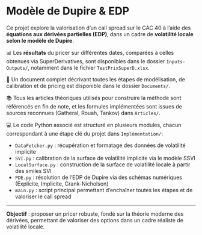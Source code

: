 # Modèle de Dupire & EDP

Ce projet explore la valorisation d’un call spread sur le CAC 40 à l’aide des **équations aux dérivées partielles (EDP)**, dans un cadre de **volatilité locale selon le modèle de Dupire**.

📊 Les **résultats** du pricer sur différentes dates, comparées à celles obtenues via SuperDerivatives, sont disponibles dans le dossier `Inputs-Outputs/`, notamment dans le fichier `TestPrixSuperD.xlsx`.

📄 Un document complet décrivant toutes les étapes de modélisation, de calibration et de pricing est disponible dans le dossier `Documents/`.

📚 Tous les articles théoriques utilisés pour construire la méthode sont référencés en fin de note, et les formules implémentées sont issues de sources reconnues (Gatheral, Rouah, Tankov) dans `Articles/`.

💻 Le code Python associé est structuré en plusieurs modules, chacun correspondant à une étape clé du projet dans `Implémentation/`:
- `DataFetcher.py` : récupération et formatage des données de volatilité implicite
- `SVI.py` : calibration de la surface de volatilité implicite via le modèle SSVI
- `LocalSurface.py` : construction de la surface de volatilité locale à partir des smiles SVI
- `PDE.py` : résolution de l’EDP de Dupire via des schémas numériques (Explicite, Implicite, Crank-Nicholson)
- `main.py` : script principal permettant d’enchaîner toutes les étapes et de valoriser le call spread

---
**Objectif** : proposer un pricer robuste, fondé sur la théorie moderne des dérivées, permettant de valoriser des options dans un cadre réaliste de volatilité locale.
